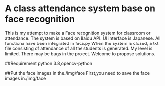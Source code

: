 # A class attendance system base on face recognition

This is my attempt to make a Face recognition system for classroom or attendance. 
The system is based on Baidu API.
UI interface is Japanese.
All functions have been integrated in face.py
When the system is closed, a txt file consisting of attendance of all the students is generated.
My level is limited. There may be bugs in the project. Welcome to propose solutions.

##Requirement
python 3.8,opencv-python

##Put the face images in the./img/face 
First,you need to save the face images in./img/face 
